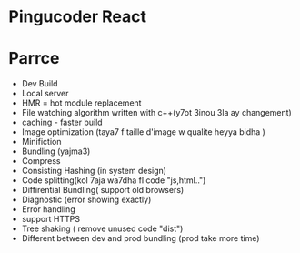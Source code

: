 # Pingucoder React

# Parrce
- Dev Build
- Local server
- HMR = hot module replacement
- File watching algorithm written with c++(y7ot 3inou 3la ay changement)
- caching - faster build
- Image optimization (taya7 f taille d'image w qualite heyya bidha )
- Minifiction
- Bundling (yajma3)
- Compress
- Consisting Hashing (in system design)
- Code splitting(kol 7aja wa7dha fl code "js,html..")
- Diffirential Bundling( support old browsers)
- Diagnostic (error showing exactly)
- Error handling 
- support HTTPS
- Tree shaking ( remove unused code "dist")
- Different between dev and prod bundling (prod take more time)